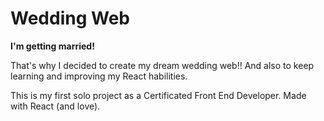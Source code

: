 # Wedding Web

**I'm getting married!**

That's why I decided to create my dream wedding web!! And also to keep learning and improving my React habilities.

This is my first solo project as a Certificated Front End Developer. Made with React (and love).
